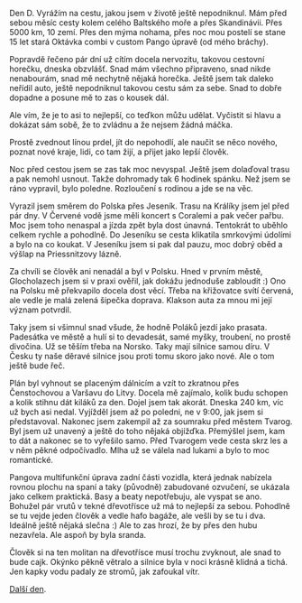 <!--
.. title: Scandinavia Road Trip - den 1.
.. slug: scandinavia-road-trip-day-01
.. date: 2014-06-05
.. tags: travel,Scandinavia 2014
.. category: travel
.. link: 
.. description: 
.. type: text
-->


Den D. Vyrážím na cestu, jakou jsem v životě ještě nepodniknul. Mám před sebou měsíc cesty kolem celého Baltského moře a přes Skandinávii. Přes 5000 km, 10 zemí. Přes den mýma nohama, přes noc mou postelí se stane 15 let stará Oktávka combi v custom Pango úpravě (od mého bráchy).

<!-- TEASER_END -->

Popravdě řečeno pár dní už cítím docela nervozitu, takovou cestovní horečku, dneska obzvlášť. Snad mám všechno připraveno, snad nikde nenabourám, snad mě nechytně nějaká horečka. Ještě jsem tak daleko neřídil auto, ještě nepodniknul takovou cestu sám za sebe. Snad to dobře dopadne a posune mě to zas o kousek dál.

Ale vím, že je to asi to nejlepší, co teďkon můžu udělat. Vyčistit si hlavu a dokázat sám sobě, že to zvládnu a že nejsem žádná máčka.

Prostě zvednout línou prdel, jít do nepohodlí, ale naučit se něco nového, poznat nové kraje, lidi, co tam žijí, a přijet jako lepší člověk.

Noc před cestou jsem se zas tak moc nevyspal. Ještě jsem dolaďoval trasu a pak nemohl usnout. Takže dohromady tak 6 hodinek spánku. Než jsem se ráno vypravil, bylo poledne. Rozloučení s rodinou a jde se na věc.

Vyrazil jsem směrem do Polska přes Jeseník. Trasu na Králíky jsem jel před pár dny. V Červené vodě jsme měli koncert s Coralemi a pak večer pařbu. Moc jsem toho nenaspal a jízda zpět byla dost únavná. Tentokrát to uběhlo celkem rychle a pohodlně. Do Jeseníku se cesta klikatila smrkovými údolími a bylo na co koukat. V Jeseníku jsem si pak dal pauzu, moc dobrý oběd a výšlap na Priessnitzovy lázně.

Za chvíli se člověk ani nenadál a byl v Polsku. Hned v prvním městě, Glocholazech jsem si v praxi ověřil, jak dokážu jednoduše zabloudit :) Ono na Polsku mě překvapilo docela dost věcí. Třeba na křižovatce svítí červená, ale vedle je malá zelená šipečka doprava. Klakson auta za mnou mi její význam potvrdil.

Taky jsem si všimnul snad všude, že hodně Poláků jezdí jako prasata. Padesátka ve městě a hulí si to devadesát, samé myšky, troubení, no prostě divočina. Už se těším třeba na Norsko. Taky mají silnice samou díru. V Česku ty naše děravé silnice jsou proti tomu skoro jako nové. Ale o tom ještě bude řeč.

Plán byl vyhnout se placeným dálnicím a vzít to zkratnou přes Čenstochovou a Varšavu do Litvy. Docela mě zajímalo, kolik budu schopen a kolik stihnu dát kiláků za den. Dojel jsem tak akorát. Dneska 240 km, víc už bych asi nedal. Vyjížděl jsem až po poledni, ne v 9:00, jak jsem si představoval. Nakonec jsem zakempil až za soumraku před městem Tvarog. Byl jsem už unavený a ještě do toho nějaká objížďka. Přemýšlel jsem, kam to dát a nakonec se to vyřešilo samo. Před Tvarogem vede cesta skrz les a v něm pěkné odpočívadlo. Mlha už se válela nad lukami a bylo to moc romantické.

Pangova multifunkční úprava zadní části vozidla, která jednak nabízela rovnou plochu na spaní a taky (původně) zabudované ozvučení, se ukázala jako celkem praktická. Basy a beaty nepotřebuju, ale vyspat se ano. Bohužel pár vrutů v tekné dřevotřísce už má to nejlepší za sebou. Pohodlně se tu vejde jeden člověk a vedle hafo bagáže, ale vešli by se tu i dva. Ideálně ještě nějaká slečna :) Ale to zas hrozí, že by přes den hubu nezavřela. Ale aspoň by byla sranda.

Člověk si na ten molitan na dřevotřísce musí trochu zvyknout, ale snad to bude cajk. Okýnko pěkně větralo a silnice byla v noci krásně klidná a tichá. Jen kapky vodu padaly ze stromů, jak zafoukal vítr.

[Další den](/blog/2014/scandinavia-road-trip-day-02/).